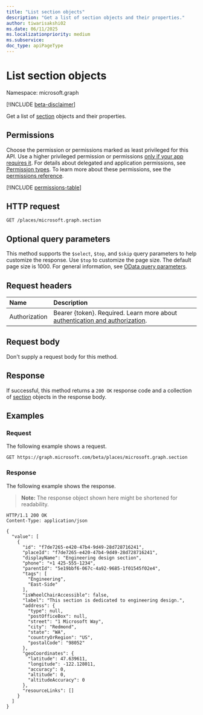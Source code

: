 ```yaml
---
title: "List section objects"
description: "Get a list of section objects and their properties."
author: tiwarisakshi02
ms.date: 06/11/2025
ms.localizationpriority: medium
ms.subservice:
doc_type: apiPageType
---
```


# List section objects

Namespace: microsoft.graph

[!INCLUDE [beta-disclaimer](../../includes/beta-disclaimer.md)]

Get a list of [section](../resources/section.md) objects and their properties.

## Permissions

Choose the permission or permissions marked as least privileged for this API. Use a higher privileged permission or permissions [only if your app requires it](/graph/permissions-overview#best-practices-for-using-microsoft-graph-permissions). For details about delegated and application permissions, see [Permission types](/graph/permissions-overview#permission-types). To learn more about these permissions, see the [permissions reference](/graph/permissions-reference).

<!-- {
  "blockType": "permissions",
  "name": "section-list-permissions"
}
-->
[!INCLUDE [permissions-table](../includes/permissions/section-list-permissions.md)]

## HTTP request

<!-- {
  "blockType": "ignored"
}
-->
``` http
GET /places/microsoft.graph.section
```

## Optional query parameters

This method supports the `$select`, `$top`, and `$skip` query parameters to help customize the response. Use `$top` to customize the page size. The default page size is 1000. For general information, see [OData query parameters](/graph/query-parameters).

## Request headers

|Name|Description|
|:---|:---|
|Authorization|Bearer {token}. Required. Learn more about [authentication and authorization](/graph/auth/auth-concepts).|

## Request body

Don't supply a request body for this method.

## Response

If successful, this method returns a `200 OK` response code and a collection of [section](../resources/section.md) objects in the response body.

## Examples

### Request

The following example shows a request.
<!-- {
  "blockType": "request",
  "name": "list_section",
  "sampleKeys": ["microsoft.graph.section"]
}
-->
``` http
GET https://graph.microsoft.com/beta/places/microsoft.graph.section
```

### Response

The following example shows the response.
>**Note:** The response object shown here might be shortened for readability.
<!-- {
  "blockType": "response",
  "truncated": true,
  "@odata.type": "Collection(microsoft.graph.section)"
}
-->
``` http
HTTP/1.1 200 OK
Content-Type: application/json

{
  "value": [
    {
      "id": "f7de7265-e420-47b4-9d49-28d728716241",
      "placeId": "f7de7265-e420-47b4-9d49-28d728716241",
      "displayName": "Engineering design section",
      "phone": "+1 425-555-1234",
      "parentId": "5e19bbf6-067c-4a92-9685-1f01545f02e4",
      "tags": [
        "Engineering",
        "East-Side"
      ],
      "isWheelChairAccessible": false,
      "label": "This section is dedicated to engineering design.",
      "address": {
        "type": null,
        "postOfficeBox": null,
        "street": "1 Microsoft Way",
        "city": "Redmond",
        "state": "WA",
        "countryOrRegion": "US",
        "postalCode": "98052"
      },
      "geoCoordinates": {
        "latitude": 47.639611,
        "longitude": -122.128011,
        "accuracy": 0,
        "altitude": 0,
        "altitudeAccuracy": 0
      },
      "resourceLinks": []
    }
  ]
}
```

